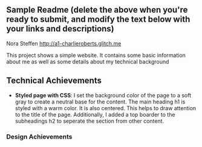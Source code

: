Sample Readme (delete the above when you're ready to submit, and modify the text below with your links and descriptions)
---

Nora Steffen
http://a1-charlieroberts.glitch.me

This project shows a simple website. It contains some basic information about me as well as some details about my technical background

## Technical Achievements
- **Styled page with CSS**: I set the background color of the page to a soft gray to create a neutral base for the content. 
The main heading h1 is styled with a warm color. It is also centered. This helps to draw attention to the title of the page. 
Additionally, I added a top boarder to the subheadings h2 to seperate the section from other content.

### Design Achievements